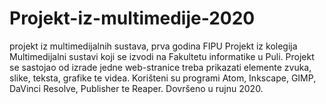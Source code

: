 # Projekt-iz-multimedije-2020
projekt iz multimedijalnih sustava, prva godina FIPU
Projekt iz kolegija Multimedijalni sustavi koji se izvodi na Fakultetu informatike u Puli.
Projekt se sastojao od izrade jedne web-stranice treba prikazati elemente zvuka, slike, teksta, grafike te videa.
Korišteni su programi Atom, Inkscape, GIMP, DaVinci Resolve, Publisher te Reaper.
Dovršeno u rujnu 2020.
